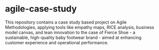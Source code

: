# agile-case-study
This repository contains a case study based project on Agile Methodologies, applying tools like empathy maps, RICE analysis, business model canvas, and lean innovation to the case of Fierce Shoe - a sustainable, high-quality baby footwear brand - aimed at enhancing customer experience and operational performance.
